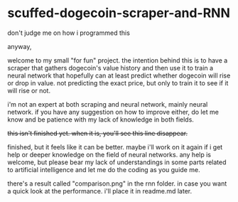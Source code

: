 # scuffed-dogecoin-scraper-and-RNN
don't judge me on how i programmed this

anyway,

welcome to my small "for fun" project. the intention behind this is to have a scraper that gathers dogecoin's value history and then use it to train a neural network that hopefully can at least predict whether dogecoin will rise or drop in value. not predicting the exact price, but only to train it to see if it will rise or not.

i'm not an expert at both scraping and neural network, mainly neural network. if you have any suggestion on how to improve either, do let me know and be patience with my lack of knowledge in both fields.

~~this isn't finished yet. when it is, you'll see this line disappear.~~

finished, but it feels like it can be better. maybe i'll work on it again if i get help or deeper knowledge on the field of neural networks. any help is welcome, but please bear my lack of understandings in some parts related to artificial intelligence and let me do the coding as you guide me.

there's a result called "comparison.png" in the rnn folder. in case you want a quick look at the performance. i'll place it in readme.md later.
